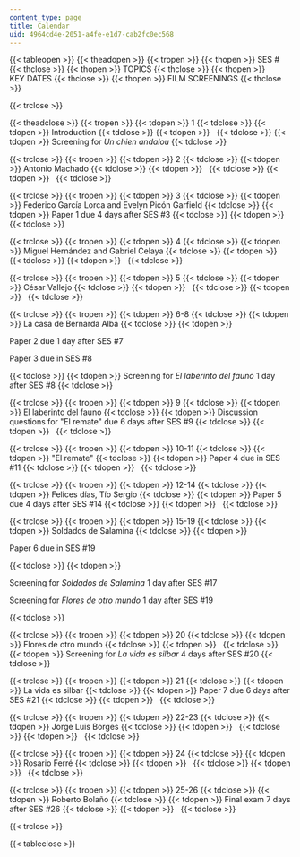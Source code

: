 ```yaml
---
content_type: page
title: Calendar
uid: 4964cd4e-2051-a4fe-e1d7-cab2fc0ec568
---
```


{{< tableopen >}}
{{< theadopen >}}
{{< tropen >}}
{{< thopen >}}
SES #
{{< thclose >}}
{{< thopen >}}
TOPICS
{{< thclose >}}
{{< thopen >}}
KEY DATES
{{< thclose >}}
{{< thopen >}}
FILM SCREENINGS
{{< thclose >}}

{{< trclose >}}

{{< theadclose >}}
{{< tropen >}}
{{< tdopen >}}
1
{{< tdclose >}}
{{< tdopen >}}
Introduction
{{< tdclose >}}
{{< tdopen >}}
 
{{< tdclose >}}
{{< tdopen >}}
Screening for _Un chien andalou_
{{< tdclose >}}

{{< trclose >}}
{{< tropen >}}
{{< tdopen >}}
2
{{< tdclose >}}
{{< tdopen >}}
Antonio Machado
{{< tdclose >}}
{{< tdopen >}}
 
{{< tdclose >}}
{{< tdopen >}}
 
{{< tdclose >}}

{{< trclose >}}
{{< tropen >}}
{{< tdopen >}}
3
{{< tdclose >}}
{{< tdopen >}}
Federico García Lorca and Evelyn Picón Garfield
{{< tdclose >}}
{{< tdopen >}}
Paper 1 due 4 days after SES #3
{{< tdclose >}}
{{< tdopen >}}
 
{{< tdclose >}}

{{< trclose >}}
{{< tropen >}}
{{< tdopen >}}
4
{{< tdclose >}}
{{< tdopen >}}
Miguel Hernández and Gabriel Celaya
{{< tdclose >}}
{{< tdopen >}}
 
{{< tdclose >}}
{{< tdopen >}}
 
{{< tdclose >}}

{{< trclose >}}
{{< tropen >}}
{{< tdopen >}}
5
{{< tdclose >}}
{{< tdopen >}}
César Vallejo
{{< tdclose >}}
{{< tdopen >}}
 
{{< tdclose >}}
{{< tdopen >}}
 
{{< tdclose >}}

{{< trclose >}}
{{< tropen >}}
{{< tdopen >}}
6-8
{{< tdclose >}}
{{< tdopen >}}
La casa de Bernarda Alba
{{< tdclose >}}
{{< tdopen >}}


Paper 2 due 1 day after SES #7

Paper 3 due in SES #8


{{< tdclose >}}
{{< tdopen >}}
Screening for _El laberinto del fauno_ 1 day after SES #8
{{< tdclose >}}

{{< trclose >}}
{{< tropen >}}
{{< tdopen >}}
9
{{< tdclose >}}
{{< tdopen >}}
El laberinto del fauno
{{< tdclose >}}
{{< tdopen >}}
Discussion questions for "El remate" due 6 days after SES #9
{{< tdclose >}}
{{< tdopen >}}
 
{{< tdclose >}}

{{< trclose >}}
{{< tropen >}}
{{< tdopen >}}
10-11
{{< tdclose >}}
{{< tdopen >}}
"El remate"
{{< tdclose >}}
{{< tdopen >}}
Paper 4 due in SES #11
{{< tdclose >}}
{{< tdopen >}}
 
{{< tdclose >}}

{{< trclose >}}
{{< tropen >}}
{{< tdopen >}}
12-14
{{< tdclose >}}
{{< tdopen >}}
Felices días, Tío Sergio
{{< tdclose >}}
{{< tdopen >}}
Paper 5 due 4 days after SES #14
{{< tdclose >}}
{{< tdopen >}}
 
{{< tdclose >}}

{{< trclose >}}
{{< tropen >}}
{{< tdopen >}}
15-19
{{< tdclose >}}
{{< tdopen >}}
Soldados de Salamina
{{< tdclose >}}
{{< tdopen >}}


Paper 6 due in SES #19


{{< tdclose >}}
{{< tdopen >}}


Screening for _Soldados de Salamina_ 1 day after SES #17

Screening for _Flores de otro mundo_ 1 day after SES #19


{{< tdclose >}}

{{< trclose >}}
{{< tropen >}}
{{< tdopen >}}
20
{{< tdclose >}}
{{< tdopen >}}
Flores de otro mundo
{{< tdclose >}}
{{< tdopen >}}
 
{{< tdclose >}}
{{< tdopen >}}
Screening for _La vida es silbar_ 4 days after SES #20
{{< tdclose >}}

{{< trclose >}}
{{< tropen >}}
{{< tdopen >}}
21
{{< tdclose >}}
{{< tdopen >}}
La vida es silbar
{{< tdclose >}}
{{< tdopen >}}
Paper 7 due 6 days after SES #21
{{< tdclose >}}
{{< tdopen >}}
 
{{< tdclose >}}

{{< trclose >}}
{{< tropen >}}
{{< tdopen >}}
22-23
{{< tdclose >}}
{{< tdopen >}}
Jorge Luis Borges
{{< tdclose >}}
{{< tdopen >}}
 
{{< tdclose >}}
{{< tdopen >}}
 
{{< tdclose >}}

{{< trclose >}}
{{< tropen >}}
{{< tdopen >}}
24
{{< tdclose >}}
{{< tdopen >}}
Rosario Ferré
{{< tdclose >}}
{{< tdopen >}}
 
{{< tdclose >}}
{{< tdopen >}}
 
{{< tdclose >}}

{{< trclose >}}
{{< tropen >}}
{{< tdopen >}}
25-26
{{< tdclose >}}
{{< tdopen >}}
Roberto Bolaño
{{< tdclose >}}
{{< tdopen >}}
Final exam 7 days after SES #26
{{< tdclose >}}
{{< tdopen >}}
 
{{< tdclose >}}

{{< trclose >}}

{{< tableclose >}}